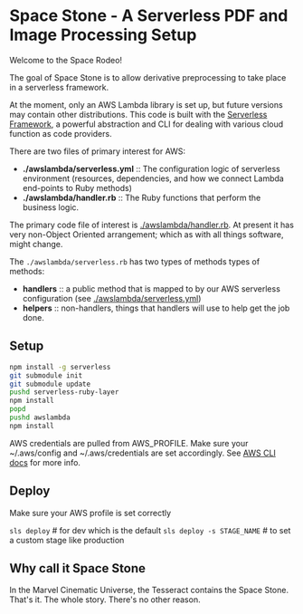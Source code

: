# Space Stone - A Serverless PDF and Image Processing Setup

Welcome to the Space Rodeo!

The goal of Space Stone is to allow derivative preprocessing to take place in a serverless framework. 

At the moment, only an AWS Lambda library is set up, but future versions may contain other distributions. This code is built with the [Serverless Framework](https://www.serverless.com/framework/docs), a powerful abstraction and CLI for dealing with various cloud function as code providers.

There are two files of primary interest for AWS:

- **./awslambda/serverless.yml** :: The configuration logic of serverless environment (resources, dependencies, and how we connect Lambda end-points to Ruby methods)
- **./awslambda/handler.rb** :: The Ruby functions that perform the business logic.

The primary code file of interest is [./awslambda/handler.rb](./awslambda/handler.rb).  <time datetime="2023-05-22">At present</time> it has very non-Object Oriented arrangement; which as with all things software, might change.

The `./awslambda/serverless.rb` has two types of methods types of methods:

- **handlers** :: a public method that is mapped to by our AWS serverless
                  configuration (see [./awslambda/serverless.yml](./awslambda/serverless.yml))
- **helpers** :: non-handlers, things that handlers will use to help get the job
                 done.

## Setup

```bash
npm install -g serverless
git submodule init
git submodule update
pushd serverless-ruby-layer
npm install
popd
pushd awslambda
npm install
```

AWS credentials are pulled from AWS_PROFILE. Make sure your ~/.aws/config and ~/.aws/credentials are set accordingly. See [AWS CLI docs](https://awscli.amazonaws.com/v2/documentation/api/latest/reference/configure/index.html)
 for more info.

## Deploy

Make sure your AWS profile is set correctly

`sls deploy` # for dev which is the default
`sls deploy -s STAGE_NAME` # to set a custom stage like production

## Why call it Space Stone
In the Marvel Cinematic Universe, the Tesseract contains the Space Stone. That's it. The whole story. There's no other reason.
